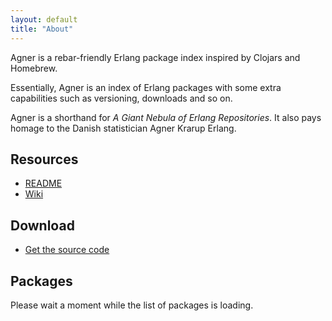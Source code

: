 ```yaml
---
layout: default
title: "About"
---
```


Agner is a rebar-friendly Erlang package index inspired by Clojars and
Homebrew.

Essentially, Agner is an index of Erlang packages with some extra
capabilities such as versioning, downloads and so on.

Agner is a shorthand for *A Giant Nebula of Erlang Repositories*. It
also pays homage to the Danish statistician Agner Krarup Erlang.

Resources
---------

* [README](https://github.com/agner/agner#readme)
* [Wiki](https://github.com/agner/agner/wiki)

Download
--------

* [Get the source code](https://github.com/agner/agner)

Packages
--------

Please wait a moment while the list of packages is loading.
